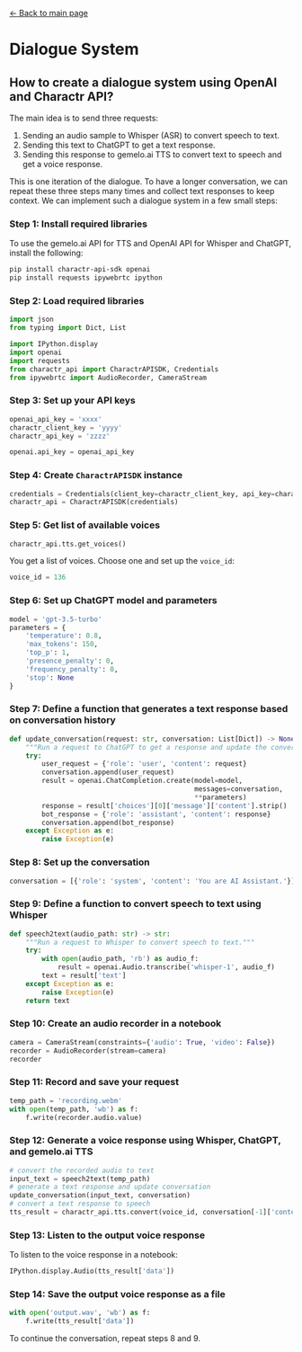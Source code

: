 [← Back to main page](../README.md#7-examples)

# Dialogue System

## How to create a dialogue system using OpenAI and Charactr API?

The main idea is to send three requests:

1. Sending an audio sample to Whisper (ASR) to convert speech to text.
2. Sending this text to ChatGPT to get a text response.
3. Sending this response to gemelo.ai TTS to convert text to speech and get a voice response.

This is one iteration of the dialogue. To have a longer conversation, we can repeat these three steps many times and collect text responses to keep context. We can implement such a dialogue system in a few small steps:

### Step 1: Install required libraries

To use the gemelo.ai API for TTS and OpenAI API for Whisper and ChatGPT, install the following:

```bash
pip install charactr-api-sdk openai
pip install requests ipywebrtc ipython
```

### Step 2: Load required libraries

```python
import json
from typing import Dict, List

import IPython.display
import openai
import requests
from charactr_api import CharactrAPISDK, Credentials
from ipywebrtc import AudioRecorder, CameraStream
```

### Step 3: Set up your API keys

```python
openai_api_key = 'xxxx'
charactr_client_key = 'yyyy'
charactr_api_key = 'zzzz'

openai.api_key = openai_api_key
```

### Step 4: Create `CharactrAPISDK` instance

```python
credentials = Credentials(client_key=charactr_client_key, api_key=charactr_api_key)
charactr_api = CharactrAPISDK(credentials)
```

### Step 5: Get list of available voices

```python
charactr_api.tts.get_voices()
```

You get a list of voices. Choose one and set up the `voice_id`:

```python
voice_id = 136
```

### Step 6: Set up ChatGPT model and parameters

```python
model = 'gpt-3.5-turbo'
parameters = {
    'temperature': 0.8,
    'max_tokens': 150,
    'top_p': 1,
    'presence_penalty': 0,
    'frequency_penalty': 0,
    'stop': None
}
```

### Step 7: Define a function that generates a text response based on conversation history

```python
def update_conversation(request: str, conversation: List[Dict]) -> None:
    """Run a request to ChatGPT to get a response and update the conversation."""
    try:
        user_request = {'role': 'user', 'content': request}
        conversation.append(user_request)
        result = openai.ChatCompletion.create(model=model,
                                              messages=conversation,
                                              **parameters)
        response = result['choices'][0]['message']['content'].strip()
        bot_response = {'role': 'assistant', 'content': response}
        conversation.append(bot_response)
    except Exception as e:
        raise Exception(e)
```

### Step 8: Set up the conversation

```python
conversation = [{'role': 'system', 'content': 'You are AI Assistant.'}]
```

### Step 9: Define a function to convert speech to text using Whisper

```python
def speech2text(audio_path: str) -> str:
    """Run a request to Whisper to convert speech to text."""
    try:
        with open(audio_path, 'rb') as audio_f:
            result = openai.Audio.transcribe('whisper-1', audio_f)
        text = result['text']
    except Exception as e:
        raise Exception(e)
    return text
```

### Step 10: Create an audio recorder in a notebook

```python
camera = CameraStream(constraints={'audio': True, 'video': False})
recorder = AudioRecorder(stream=camera)
recorder
```

### Step 11: Record and save your request

```python
temp_path = 'recording.webm'
with open(temp_path, 'wb') as f:
    f.write(recorder.audio.value)
```

### Step 12: Generate a voice response using Whisper, ChatGPT, and gemelo.ai TTS

```python
# convert the recorded audio to text
input_text = speech2text(temp_path)
# generate a text response and update conversation
update_conversation(input_text, conversation)
# convert a text response to speech
tts_result = charactr_api.tts.convert(voice_id, conversation[-1]['content'])
```

### Step 13: Listen to the output voice response

To listen to the voice response in a notebook:

```python
IPython.display.Audio(tts_result['data'])
```

### Step 14: Save the output voice response as a file

```python
with open('output.wav', 'wb') as f:
    f.write(tts_result['data'])
```

To continue the conversation, repeat steps 8 and 9.
